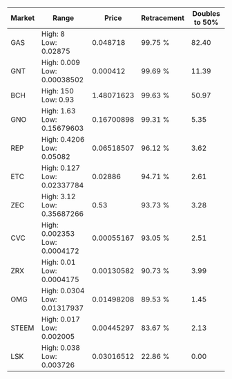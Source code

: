 | Market | Range | Price| Retracement | Doubles to 50% |
| --- | --- | --- | --- | --- |
| GAS | High: 8<br />Low: 0.02875 | 0.048718 | 99.75 % | 82.40 |
| GNT | High: 0.009<br />Low: 0.00038502 | 0.000412 | 99.69 % | 11.39 |
| BCH | High: 150<br />Low: 0.93 | 1.48071623 | 99.63 % | 50.97 |
| GNO | High: 1.63<br />Low: 0.15679603 | 0.16700898 | 99.31 % | 5.35 |
| REP | High: 0.4206<br />Low: 0.05082 | 0.06518507 | 96.12 % | 3.62 |
| ETC | High: 0.127<br />Low: 0.02337784 | 0.02886 | 94.71 % | 2.61 |
| ZEC | High: 3.12<br />Low: 0.35687266 | 0.53 | 93.73 % | 3.28 |
| CVC | High: 0.002353<br />Low: 0.0004172 | 0.00055167 | 93.05 % | 2.51 |
| ZRX | High: 0.01<br />Low: 0.0004175 | 0.00130582 | 90.73 % | 3.99 |
| OMG | High: 0.0304<br />Low: 0.01317937 | 0.01498208 | 89.53 % | 1.45 |
| STEEM | High: 0.017<br />Low: 0.002005 | 0.00445297 | 83.67 % | 2.13 |
| LSK | High: 0.038<br />Low: 0.003726 | 0.03016512 | 22.86 % | 0.00 |
